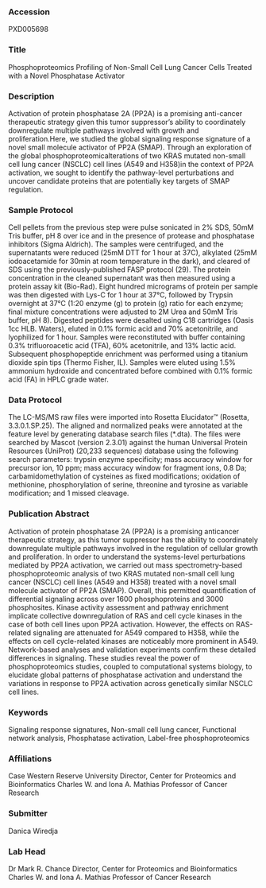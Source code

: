 ### Accession
PXD005698

### Title
Phosphoproteomics Profiling of Non-Small Cell Lung Cancer Cells Treated with a Novel Phosphatase Activator

### Description
Activation of protein phosphatase 2A (PP2A) is a promising anti-cancer therapeutic strategy given this tumor suppressor’s ability to coordinately downregulate multiple pathways involved with growth and proliferation.Here, we studied the global signaling response signature of a novel small molecule activator of PP2A (SMAP). Through an exploration of the global phosphoproteomicalterations of two KRAS mutated non-small cell lung cancer (NSCLC) cell lines (A549 and H358)in the context of PP2A activation, we sought to identify the pathway-level perturbations and uncover candidate proteins that are potentially key targets of SMAP regulation.

### Sample Protocol
Cell pellets from the previous step were pulse sonicated in 2% SDS, 50mM Tris buffer, pH 8 over ice and in the presence of protease and phosphatase inhibitors (Sigma Aldrich). The samples were centrifuged, and the supernatants were reduced (25mM DTT for 1 hour at 37C), alkylated (25mM iodoacetamide for 30min at room temperature in the dark), and cleared of SDS using the previously-published FASP protocol (29). The protein concentration in the cleaned supernatant was then measured using a protein assay kit (Bio-Rad). Eight hundred micrograms of protein per sample was then digested with Lys-C for 1 hour at 37°C, followed by Trypsin overnight at 37°C (1:20 enzyme (g) to protein (g) ratio for each enzyme; final mixture concentrations were adjusted to 2M Urea and 50mM Tris buffer, pH 8). Digested peptides were desalted using C18 cartridges (Oasis 1cc  HLB. Waters), eluted in 0.1% formic acid and 70% acetonitrile, and lyophilized for 1 hour. Samples were reconstituted with buffer containing 0.3% trifluoroacetic acid (TFA), 60% acetonitrile, and 13% lactic acid. Subsequent phosphopeptide enrichment was performed using a titanium dioxide spin tips (Thermo Fisher, IL). Samples were eluted using 1.5% ammonium hydroxide and concentrated before combined with 0.1% formic acid (FA) in HPLC grade water.

### Data Protocol
The LC-MS/MS raw files were imported into Rosetta Elucidator™ (Rosetta, 3.3.0.1.SP.25). The aligned and normalized peaks were annotated at the feature level by generating database search files (*.dta).  The files were searched by Mascot (version 2.3.01) against the human Universal Protein Resources (UniProt) (20,233 sequences) database using the following search parameters: trypsin enzyme specificity; mass accuracy window for precursor ion, 10 ppm; mass accuracy window for fragment ions, 0.8 Da; carbamidomethylation of cysteines as fixed modifications; oxidation of methionine, phosphorylation of serine, threonine and tyrosine as variable modification; and 1 missed cleavage.

### Publication Abstract
Activation of protein phosphatase 2A (PP2A) is a promising anticancer therapeutic strategy, as this tumor suppressor has the ability to coordinately downregulate multiple pathways involved in the regulation of cellular growth and proliferation. In order to understand the systems-level perturbations mediated by PP2A activation, we carried out mass spectrometry-based phosphoproteomic analysis of two KRAS mutated non-small cell lung cancer (NSCLC) cell lines (A549 and H358) treated with a novel small molecule activator of PP2A (SMAP). Overall, this permitted quantification of differential signaling across over 1600 phosphoproteins and 3000 phosphosites. Kinase activity assessment and pathway enrichment implicate collective downregulation of RAS and cell cycle kinases in the case of both cell lines upon PP2A activation. However, the effects on RAS-related signaling are attenuated for A549 compared to H358, while the effects on cell cycle-related kinases are noticeably more prominent in A549. Network-based analyses and validation experiments confirm these detailed differences in signaling. These studies reveal the power of phosphoproteomics studies, coupled to computational systems biology, to elucidate global patterns of phosphatase activation and understand the variations in response to PP2A activation across genetically similar NSCLC cell lines.

### Keywords
Signaling response signatures, Non-small cell lung cancer, Functional network analysis, Phosphatase activation, Label-free phosphoproteomics

### Affiliations
Case Western Reserve University
Director, Center for Proteomics and Bioinformatics Charles W. and Iona A. Mathias Professor of Cancer Research

### Submitter
Danica Wiredja

### Lab Head
Dr Mark R. Chance
Director, Center for Proteomics and Bioinformatics Charles W. and Iona A. Mathias Professor of Cancer Research


